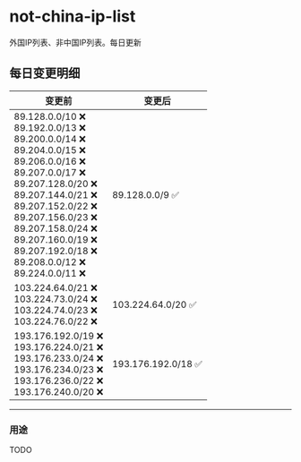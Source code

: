 # not-china-ip-list
外国IP列表、非中国IP列表。每日更新

每日变更明细
--------------------
|  变更前   | 变更后 |
|  ----  | ----  |
|  89.128.0.0/10 :x: <br> 89.192.0.0/13 :x: <br> 89.200.0.0/14 :x: <br> 89.204.0.0/15 :x: <br> 89.206.0.0/16 :x: <br> 89.207.0.0/17 :x: <br> 89.207.128.0/20 :x: <br> 89.207.144.0/21 :x: <br> 89.207.152.0/22 :x: <br> 89.207.156.0/23 :x: <br> 89.207.158.0/24 :x: <br> 89.207.160.0/19 :x: <br> 89.207.192.0/18 :x: <br> 89.208.0.0/12 :x: <br> 89.224.0.0/11 :x: <br> | 89.128.0.0/9 :white_check_mark: | 
|  103.224.64.0/21 :x: <br> 103.224.73.0/24 :x: <br> 103.224.74.0/23 :x: <br> 103.224.76.0/22 :x: <br> | 103.224.64.0/20 :white_check_mark: | 
|  193.176.192.0/19 :x: <br> 193.176.224.0/21 :x: <br> 193.176.233.0/24 :x: <br> 193.176.234.0/23 :x: <br> 193.176.236.0/22 :x: <br> 193.176.240.0/20 :x: <br> | 193.176.192.0/18 :white_check_mark: | 

--------------------
### 用途
TODO
